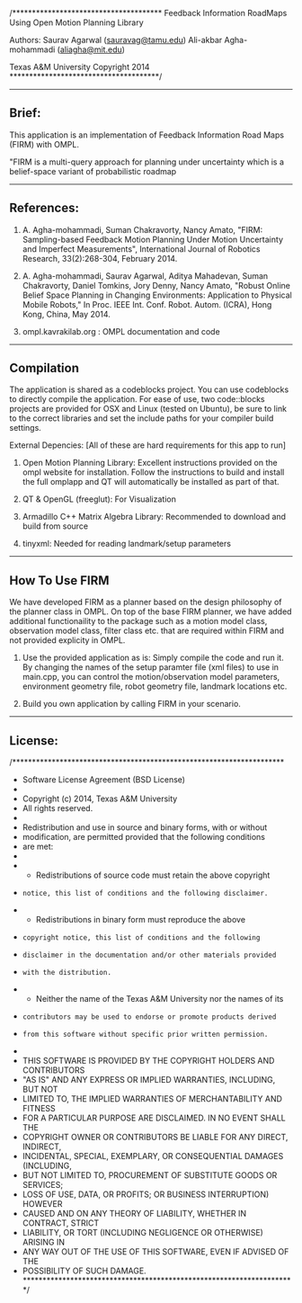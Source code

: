 /**************************************
Feedback Information RoadMaps Using Open Motion Planning Library

Authors:
Saurav Agarwal (sauravag@tamu.edu)
Ali-akbar Agha-mohammadi (aliagha@mit.edu)

Texas A&M University
Copyright 2014
**************************************/

----------------------------------------
Brief: 
----------------------------------------
This application is an implementation of Feedback Information Road Maps (FIRM) with OMPL.

"FIRM is a multi-query approach for planning under uncertainty which is a belief-space variant of probabilistic roadmap 

----------------------------------------
References:
----------------------------------------
1. A. Agha-mohammadi, Suman Chakravorty, Nancy Amato, "FIRM: Sampling-based Feedback Motion Planning Under Motion Uncertainty and Imperfect Measurements", International Journal of Robotics Research, 33(2):268-304, February 2014.

2. A. Agha-mohammadi, Saurav Agarwal, Aditya Mahadevan, Suman Chakravorty, Daniel Tomkins, Jory Denny, Nancy Amato, "Robust Online Belief Space Planning in Changing Environments: Application to Physical Mobile Robots," In Proc. IEEE Int. Conf. Robot. Autom. (ICRA), Hong Kong, China, May 2014.

3. ompl.kavrakilab.org : OMPL documentation and code

----------------------------------------
Compilation
----------------------------------------
The application is shared as a codeblocks project. You can use codeblocks to
directly compile the application. For ease of use, two code::blocks projects are provided for OSX and Linux (tested on Ubuntu), 
be sure to link to the correct libraries and set the include paths for your compiler build settings.

External Depencies: [All of these are hard requirements for this app to run]

1. Open Motion Planning Library: Excellent instructions provided on the ompl website for installation. Follow the instructions to build
and install the full omplapp and QT will automatically be installed as part of that. 
 
2. QT & OpenGL (freeglut): For Visualization

3. Armadillo C++ Matrix Algebra Library: Recommended to download and build from source

4. tinyxml: Needed for reading landmark/setup parameters

---------------------------------------
How To Use FIRM
---------------------------------------
We have developed FIRM as a planner based on the design philosophy of the planner class in OMPL. On top of the base FIRM planner,
we have added additional functionaility to the package such as a motion model class, observation model class, filter class etc. 
that are required within FIRM and not provided explicity in OMPL.

1. Use the provided application as is: Simply compile the code and run it. By changing the names of the setup paramter file (xml files)
to use in main.cpp, you can control the motion/observation model parameters, environment geometry file, robot geometry file, landmark
locations etc. 

2. Build you own application by calling FIRM in your scenario.

---------------------------------------
License:
----------------------------------------
/*********************************************************************
* Software License Agreement (BSD License)
*
*  Copyright (c) 2014, Texas A&M University
*  All rights reserved.
*
*  Redistribution and use in source and binary forms, with or without
*  modification, are permitted provided that the following conditions
*  are met:
*
*   * Redistributions of source code must retain the above copyright
*     notice, this list of conditions and the following disclaimer.
*   * Redistributions in binary form must reproduce the above
*     copyright notice, this list of conditions and the following
*     disclaimer in the documentation and/or other materials provided
*     with the distribution.
*   * Neither the name of the Texas A&M University nor the names of its
*     contributors may be used to endorse or promote products derived
*     from this software without specific prior written permission.
*
*  THIS SOFTWARE IS PROVIDED BY THE COPYRIGHT HOLDERS AND CONTRIBUTORS
*  "AS IS" AND ANY EXPRESS OR IMPLIED WARRANTIES, INCLUDING, BUT NOT
*  LIMITED TO, THE IMPLIED WARRANTIES OF MERCHANTABILITY AND FITNESS
*  FOR A PARTICULAR PURPOSE ARE DISCLAIMED. IN NO EVENT SHALL THE
*  COPYRIGHT OWNER OR CONTRIBUTORS BE LIABLE FOR ANY DIRECT, INDIRECT,
*  INCIDENTAL, SPECIAL, EXEMPLARY, OR CONSEQUENTIAL DAMAGES (INCLUDING,
*  BUT NOT LIMITED TO, PROCUREMENT OF SUBSTITUTE GOODS OR SERVICES;
*  LOSS OF USE, DATA, OR PROFITS; OR BUSINESS INTERRUPTION) HOWEVER
*  CAUSED AND ON ANY THEORY OF LIABILITY, WHETHER IN CONTRACT, STRICT
*  LIABILITY, OR TORT (INCLUDING NEGLIGENCE OR OTHERWISE) ARISING IN
*  ANY WAY OUT OF THE USE OF THIS SOFTWARE, EVEN IF ADVISED OF THE
*  POSSIBILITY OF SUCH DAMAGE.
*********************************************************************/
